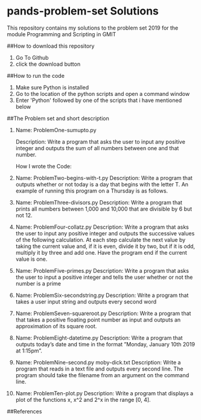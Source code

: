 # pands-problem-set Solutions

This repository contains my solutions to the problem set 2019 for the module Programming and Scripting in GMIT

##How to download this repository
1. Go To Github
2. click the download button

##How to run the code
1. Make sure Python is installed
2. Go to the location of the python scripts and open a command window
3. Enter 'Python' followed by one of the scripts that i have mentioned below

##The Problem set and short description
1. Name: 
    ProblemOne-sumupto.py
    
   Description: 
    Write a program that asks the user to input any positive integer and outputs the
    sum of all numbers between one and that number.
    
   How I wrote the Code:
    
2. Name:
     ProblemTwo-begins-with-t.py
   Description:
     Write a program that outputs whether or not today is a day that begins with the
     letter T. An example of running this program on a Thursday is as follows.
     
3. Name:
     ProblemThree-divisors.py
   Description:
     Write a program that prints all numbers between 1,000 and 10,000 that are divisible
     by 6 but not 12.
     
4. Name:
     ProblemFour-collatz.py
   Description:
     Write a program that asks the user to input any positive integer and outputs the
     successive values of the following calculation. At each step calculate the next value
     by taking the current value and, if it is even, divide it by two, but if it is odd, multiply
     it by three and add one. Have the program end if the current value is one.

5. Name:
     ProblemFive-primes.py
   Description:
     Write a program that asks the user to input a positive integer and tells the user
     whether or not the number is a prime
   
6. Name:
     ProblemSix-secondstring.py
   Description:
     Write a program that takes a user input string and outputs every second word
   
7. Name:
     ProblemSeven-squareroot.py
   Description:
     Write a program that that takes a positive floating point number as input and outputs
     an approximation of its square root.
 
8. Name:
     ProblemEight-datetime.py
   Description:
     Write a program that outputs today’s date and time in the format ”Monday, January
     10th 2019 at 1:15pm”.
   
9. Name:
     ProblemNine-second.py moby-dick.txt
   Description:
     Write a program that reads in a text file and outputs every second line. The program
     should take the filename from an argument on the command line.
   
10. Name:
     ProblemTen-plot.py
   Description:
     Write a program that displays a plot of the functions x, x^2 and 2^x
     in the range [0, 4].


##References

